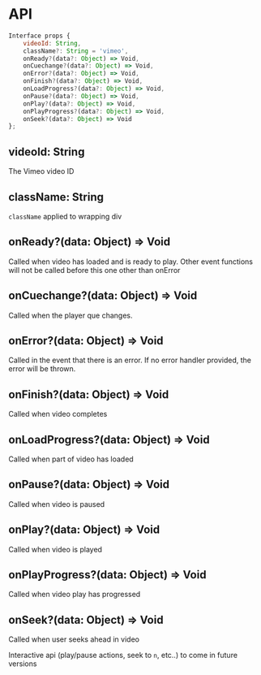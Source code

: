 
# API

```js
Interface props {
    videoId: String,
    className?: String = 'vimeo',
    onReady?(data?: Object) => Void,
    onCuechange?(data?: Object) => Void,
    onError?(data?: Object) => Void,
    onFinish?(data?: Object) => Void,
    onLoadProgress?(data?: Object) => Void,
    onPause?(data?: Object) => Void,
    onPlay?(data?: Object) => Void,
    onPlayProgress?(data?: Object) => Void,
    onSeek?(data?: Object) => Void
};
```

## videoId: String
The Vimeo video ID

## className: String
`className` applied to wrapping div

## onReady?(data: Object) => Void
Called when video has loaded and is ready to play.
Other event functions will not be called before this one other than onError


## onCuechange?(data: Object) => Void
Called when the player que changes.

## onError?(data: Object) => Void
Called in the event that there is an error.
If no error handler provided, the error will be thrown.

## onFinish?(data: Object) => Void
Called when video completes

## onLoadProgress?(data: Object) => Void
Called when part of video has loaded

## onPause?(data: Object) => Void
Called when video is paused

## onPlay?(data: Object) => Void
Called when video is played

## onPlayProgress?(data: Object) => Void
Called when video play has progressed

## onSeek?(data: Object) => Void
Called when user seeks ahead in video

Interactive api (play/pause actions, seek to `n`, etc..) to come in future versions
